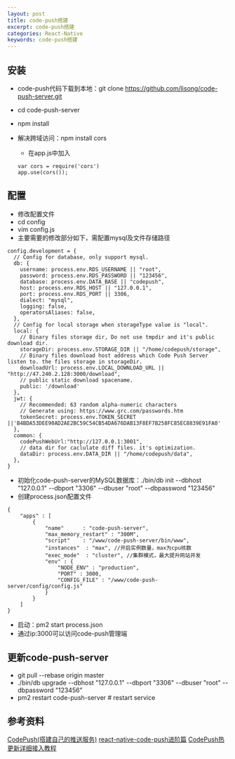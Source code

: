 ```yaml
---
layout: post
title: code-push搭建
excerpt: code-push搭建
categories: React-Native
keywords: code-push搭建
---
```

## 安装
- code-push代码下载到本地：git clone https://github.com/lisong/code-push-server.git
- cd code-push-server
- npm install
- 解决跨域访问：npm install cors
    - 在app.js中加入

    ```
    var cors = require('cors')
    app.use(cors());
    ```
## 配置
- 修改配置文件
- cd config
- vim config.js
- 主要需要的修改部分如下，需配置mysql及文件存储路径
```
config.development = {
  // Config for database, only support mysql.
  db: {
    username: process.env.RDS_USERNAME || "root",
    password: process.env.RDS_PASSWORD || "123456",
    database: process.env.DATA_BASE || "codepush",
    host: process.env.RDS_HOST || "127.0.0.1",
    port: process.env.RDS_PORT || 3306,
    dialect: "mysql",
    logging: false,
    operatorsAliases: false,
  },
  // Config for local storage when storageType value is "local".
  local: {
    // Binary files storage dir, Do not use tmpdir and it's public download dir.
    storageDir: process.env.STORAGE_DIR || "/home/codepush/storage",
    // Binary files download host address which Code Push Server listen to. the files storage in storageDir.
    downloadUrl: process.env.LOCAL_DOWNLOAD_URL || "http://47.240.2.128:3000/download",
    // public static download spacename.
    public: '/download'
  },
  jwt: {
    // Recommended: 63 random alpha-numeric characters
    // Generate using: https://www.grc.com/passwords.htm
    tokenSecret: process.env.TOKEN_SECRET ||'B4BDA53DEE90AD2AE2BC59C54CB54DA676DAB13F8EF7B258FC85EC8839E91FA0'
  },
  common: {
    codePushWebUrl:"http://127.0.0.1:3001",
    // data dir for caclulate diff files. it's optimization.
    dataDir: process.env.DATA_DIR || "/home/codepush/data",
  },
}

```
- 初始化code-push-server的MySQL数据库：./bin/db init --dbhost "127.0.0.1" --dbport "3306"  --dbuser "root" --dbpassword "123456"
- 创建process.json配置文件

```
{
    "apps" : [
        {
            "name"      : "code-push-server",
            "max_memory_restart" : "300M",
            "script"    : "/www/code-push-server/bin/www",
            "instances"  : "max", //开启实例数量，max为cpu核数
            "exec_mode"  : "cluster", //集群模式，最大提升网站并发
            "env" : {
                "NODE_ENV" : "production",
                "PORT" : 3000,
                "CONFIG_FILE" : "/www/code-push-server/config/config.js"
            }
        }
    ]
}
```
- 启动：pm2 start process.json
- 通过ip:3000可以访问code-push管理端

## 更新code-push-server
- git pull --rebase origin master
- ./bin/db upgrade --dbhost "127.0.0.1" --dbport "3306"  --dbuser "root" --dbpassword "123456"
- pm2 restart code-push-server # restart service

## 参考资料
[CodePush(搭建自己的推送服务)](https://www.jianshu.com/p/9eda447edc85)
[react-native-code-push进阶篇](https://www.jianshu.com/p/6e96c6038d80)
[CodePush热更新详细接入教程](https://www.jianshu.com/p/6a5e00d22723)
